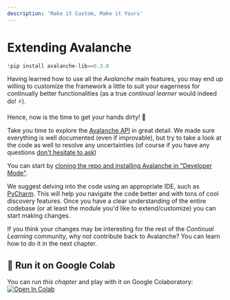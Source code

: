 ```yaml
---
description: 'Make it Custom, Make it Yours'
---
```


# Extending Avalanche


```python
!pip install avalanche-lib==0.3.0
```


Having learned how to use all the _Avalanche_ main features, you may end up willing to customize the framework a little to suit your eagerness for continually better functionalities \(as a true _continual learner_ would indeed do! ⚡\).

Hence, now is the time to get your hands dirty! 🙌

Take you time to explore the [Avalanche API](https://avalanche-api.continualai.org) in great detail. We made sure everything is well documented \(even if improvable\), but try to take a look at the code as well to resolve any uncertainties \(of course if you have any questions [don't hesitate to ask](https://avalanche.continualai.org/questions-and-issues/add-your-issue)\)

You can start by [cloning the repo and installing Avalanche in "Developer Mode"](https://avalanche.continualai.org/getting-started/how-to-install#developer-mode-install).

We suggest delving into the code using an appropriate IDE, such as [PyCharm](https://www.jetbrains.com/pycharm/). This will help you navigate the code better and with tons of cool discovery features. Once you have a clear understanding of the entire codebase \(or at least the module you'd like to extend/customize\) you can start making changes.

If you think your changes may be interesting for the rest of the _Continual Learning_ community, why not contribute back to Avalanche? You can learn how to do it in the next chapter.

## 🤝 Run it on Google Colab

You can run _this chapter_ and play with it on Google Colaboratory:
[![Open In Colab](https://colab.research.google.com/assets/colab-badge.svg)](https://colab.research.google.com/github/ContinualAI/avalanche/blob/master/notebooks/from-zero-to-hero-tutorial/08_extending-avalanche.ipynb)


```python

```
